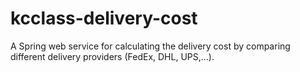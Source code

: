 kcclass-delivery-cost
=====================

A Spring web service for calculating the delivery cost by comparing different delivery providers (FedEx, DHL, UPS,...).